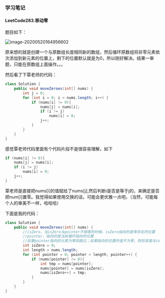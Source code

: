 ### 学习笔记

#### LeetCode283.移动零

题目如下：

![image-20200520164956602](C:\Users\Administrator\AppData\Roaming\Typora\typora-user-images\image-20200520164956602.png)

原来想的就是创建一个与原数组长度相同新的数组，然后循环原数组将非零元素依次添加到新元素的位置上，剩下的位置默认就是为0，所以刚好解决。结果一审题，只能在原数组上面操作。。。

然后看了下覃老师的代码：

```java
class Solution {
    public void moveZeroes(int[] nums) {
        int j = 0;
        for (int i = 0; i < nums.length; i++) {
            if (nums[i] != 0){
                nums[j] = nums[i];
                if (i != j)
                    nums[i] = 0;
                j++;
            }
        }
    }
}
```

感觉覃老师代码里面有个代码片段不是很容易理解，如下

```java
if (nums[i] != 0){
    nums[j] = nums[i];
    if (i != j)
        nums[i] = 0;
    j++;
}
```

覃老师是直接把nums[i]的值赋给了nums[j],然后判断i是否是等于j的，来确定是否把num[i]置零。我觉得如果使用交换的话，可能会更优雅一点吧。（当然，可能每个人的审美不一样，哈哈哈）

下面是我的代码：

```java
class Solution {
    public void moveZeroes(int[] nums) {
        //isZero，当isZero与pointer不相等的时候，isZero指向的是零存在的位置
        //pointer，指向的是当前循环指向的位置
        //如果pointer指向的元素为零则跳过；如果指向的位置的值不为零，则将其值与isZero所指向的位置的值交换。
        int isZero = 0;
        int length = nums.length;
        for (int pointer = 0; pointer < length; pointer++) {
            if (nums[pointer] != 0){
                int tmp = nums[pointer];
                nums[pointer] = nums[isZero];
                nums[isZero++] = tmp;
            }
        }
    }
}
```





